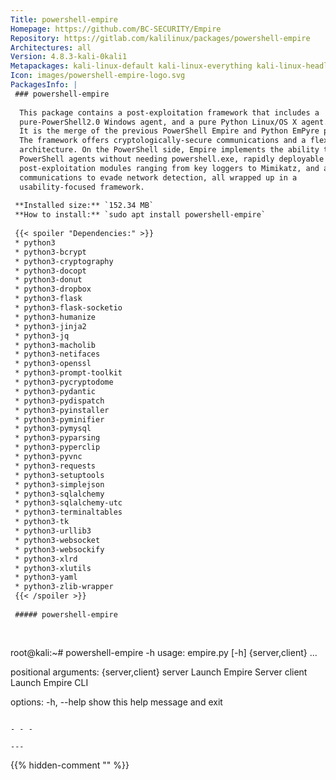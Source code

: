```yaml
---
Title: powershell-empire
Homepage: https://github.com/BC-SECURITY/Empire
Repository: https://gitlab.com/kalilinux/packages/powershell-empire
Architectures: all
Version: 4.8.3-kali-0kali1
Metapackages: kali-linux-default kali-linux-everything kali-linux-headless kali-linux-large 
Icon: images/powershell-empire-logo.svg
PackagesInfo: |
 ### powershell-empire
 
  This package contains a post-exploitation framework that includes a
  pure-PowerShell2.0 Windows agent, and a pure Python Linux/OS X agent.
  It is the merge of the previous PowerShell Empire and Python EmPyre projects.
  The framework offers cryptologically-secure communications and a flexible
  architecture. On the PowerShell side, Empire implements the ability to run
  PowerShell agents without needing powershell.exe, rapidly deployable
  post-exploitation modules ranging from key loggers to Mimikatz, and adaptable
  communications to evade network detection, all wrapped up in a
  usability-focused framework.
 
 **Installed size:** `152.34 MB`  
 **How to install:** `sudo apt install powershell-empire`  
 
 {{< spoiler "Dependencies:" >}}
 * python3
 * python3-bcrypt
 * python3-cryptography
 * python3-docopt
 * python3-donut 
 * python3-dropbox
 * python3-flask
 * python3-flask-socketio
 * python3-humanize
 * python3-jinja2
 * python3-jq
 * python3-macholib
 * python3-netifaces
 * python3-openssl
 * python3-prompt-toolkit
 * python3-pycryptodome
 * python3-pydantic
 * python3-pydispatch
 * python3-pyinstaller
 * python3-pyminifier
 * python3-pymysql
 * python3-pyparsing
 * python3-pyperclip
 * python3-pyvnc
 * python3-requests
 * python3-setuptools
 * python3-simplejson
 * python3-sqlalchemy
 * python3-sqlalchemy-utc
 * python3-terminaltables
 * python3-tk
 * python3-urllib3
 * python3-websocket
 * python3-websockify
 * python3-xlrd
 * python3-xlutils
 * python3-yaml
 * python3-zlib-wrapper
 {{< /spoiler >}}
 
 ##### powershell-empire
 
 
 ```
 root@kali:~# powershell-empire -h
 usage: empire.py [-h] {server,client} ...
 
 positional arguments:
   {server,client}
     server         Launch Empire Server
     client         Launch Empire CLI
 
 options:
   -h, --help       show this help message and exit
 ```
 
 - - -
 
---
```

{{% hidden-comment "<!--Do not edit anything above this line-->" %}}
